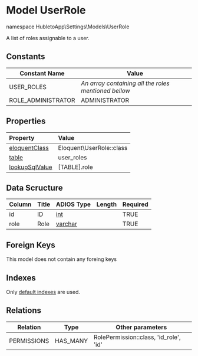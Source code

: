 # Model UserRole

namespace HubletoApp\Settings\Models\UserRole

A list of roles assignable to a user.

## Constants

| Constant Name      | Value                                                |
| ------------------ | ---------------------------------------------------- |
| USER_ROLES         | _An array containing all the roles mentioned bellow_ |
| ROLE_ADMINISTRATOR | ADMINISTRATOR                                        |

## Properties

| Property                                                                                 | Value                    |
| :--------------------------------------------------------------------------------------- | :----------------------- |
| [eloquentClass](https://docs.wai.blue/adios-framework/models/properties#eloquentClass)   | Eloquent\UserRole::class |
| [table](https://docs.wai.blue/adios-framework/models/properties#table)                   | user_roles               |
| [lookupSqlValue](https://docs.wai.blue/adios-framework/models/properties#lookupSqlValue) | [TABLE].role             |

## Data Scructure

| Column | Title | ADIOS Type                                                                 | Length | Required |
| ------ | ----- | -------------------------------------------------------------------------- | ------ | -------- |
| id     | ID    | [int](https://docs.wai.blue/adios-framework/models/attributes#int)         |        | TRUE     |
| role   | Role  | [varchar](https://docs.wai.blue/adios-framework/models/attributes#varchar) |        | TRUE     |

## Foreign Keys

This model does not contain any foreing keys

## Indexes

Only [default indexes](https://docs.wai.blue/adios-framework/default-indexes) are used.

## Relations

| Relation    | Type     | Other parameters                       |
| ----------- | -------- | -------------------------------------- |
| PERMISSIONS | HAS_MANY | RolePermission::class, 'id_role', 'id' |
